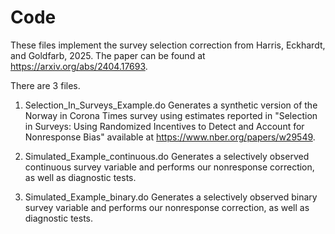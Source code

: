 # Code
These files implement the survey selection correction from Harris, Eckhardt, and Goldfarb, 2025. The paper can be found at https://arxiv.org/abs/2404.17693.

There are 3 files.

1. Selection_In_Surveys_Example.do
Generates a synthetic version of the Norway in Corona Times survey using estimates reported in "Selection in Surveys: Using Randomized Incentives to Detect and Account for Nonresponse Bias" available at https://www.nber.org/papers/w29549.

2. Simulated_Example_continuous.do
Generates a selectively observed continuous survey variable and performs our nonresponse correction, as well as diagnostic tests.

3. Simulated_Example_binary.do
Generates a selectively observed binary survey variable and performs our nonresponse correction, as well as diagnostic tests.


